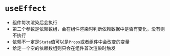 # `useEffect`
- 组件每次渲染后会执行
- 第二个参数是依赖数组，会在组件渲染时判断依赖数据中是否有变化，没有则不执行
- 依赖不一定是`State`值可以是`Props`或者组件中会改变的变量
- 给定一个空的依赖数组则只会在组件首次渲染时触发
